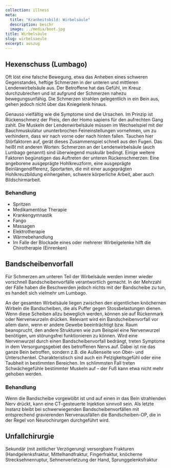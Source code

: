 ```yaml
---
collection: illness
meta:
  title: "Kranheitsbild: Wirbelsäule"
  description: beschr
  image: ../media/boot.jpg
title: Wirbelsäule
slug: wirbelsaeule
excerpt: auszug
---
```

## Hexenschuss (Lumbago) 

Oft löst eine falsche Bewegung, etwa das Anheben eines schweren 
Gegenstandes, heftige Schmerzen in der unteren und mittleren 
Lendenwirbelsäule aus. Der Betroffene hat das Gefühl, im Kreuz durchzubrechen und ist aufgrund der Schmerzen nahezu bewegungsunfähig. Die Schmerzen strahlen gelegentlich in ein Bein aus, gehen jedoch nicht über das Kniegelenk hinaus. 

Genauso vielfältig wie die Symptome sind die Ursachen. Im Prinzip ist 
Rückenschmerz der Preis, den der Homo sapiens für den aufrechten Gang zahlt. Die Muskeln der Lendenwirbelsäule müssen im Wechselspiel mit der 
Bauchmuskulatur ununterbrochen Feineinstellungen vornehmen, um zu
verhindern, dass wir nach vorne oder nach hinten fallen. Tauchen hier Störfaktoren auf, gerät dieses Zusammenspiel schnell aus den Fugen. Das heißt mit anderen Worten: Schmerzen an der Lendenwirbelsäule (auch Lumbago genannt) sind überwiegend muskulär bedingt. Einige weitere Faktoren begünstigen das Auftreten der unteren Rückenschmerzen: Eine angeborene ausgeprägte Hohlkreuzform, eine ausgeprägte Beinlängendifferenz, Sportarten, die mit einer ausgeprägten Hohlkreuzbildung einhergehen, schwere körperliche Arbeit, aber auch Bildschirmarbeit.
 
### Behandlung 
* Spritzen
* Medikamentöse Therapie
* Krankengymnastik
* Fango
* Massagen
* Elektrotherapie
* Wärmebehandlung
* Im Falle der Blockade eines oder mehrerer Wirbelgelenke hilft die Chirotherapie (Einrenken)

## Bandscheibenvorfall 

Für Schmerzen am unteren Teil der Wirbelsäule werden immer wieder vorschnell Bandscheibenvorfälle verantwortlich gemacht. In der Mehrzahl der Fälle haben die Beschwerden jedoch nichts mit der Bandscheibe zu tun, es handelt sich vielmehr um Lumbago. 

An der gesamten Wirbelsäule liegen zwischen den eigentlichen knöchernen Wirbeln die Bandscheiben, die als Puffer gegen Stossbelastungen dienen. Wenn diese Scheiben allzu beweglich werden, können sie auf Rückenmark oder Nervenwurzeln drücken. Relevant wird ein Bandscheibenvorfall vor allem dann, wenn er andere Gewebe beeinträchtigt bzw. Raum beansprucht, den andere Strukturen wie zum Beispiel eine Nervenwurzel benötigen, um störungsfrei funktionieren zu können. Wird eine Nervenwurzel durch einen Bandscheibenvorfall bedrängt, treten Symptome in dem Versorgungsgebiet des betroffenen Nervs auf. Dabei ist nie das ganze Bein betroffen, sondern z.B. die Außenseite von Ober- und Unterschenkel. Charakteristisch sind auch ein Pelzigkeitsgefühl oder eine Taubheit in bestimmten Bereichen. Im schlimmsten Fall treten Schwächegefühle bestimmter Muskeln auf – der Fuß kann etwa nicht mehr gehoben werden. 

### Behandlung

Wenn die Bandscheibe vorgewölbt ist und auf einen in das Bein strahlenden Nerv drückt, kann eine CT-gesteuerte Injektion sinnvoll sein. Als letzte Instanz bleibt bei schwerwiegenden Bandscheibenvorfällen mit entsprechend gravierenden Nervenausfällen die Bandscheiben-OP, die in der Regel von Neurochirurgen durchgeführt wird.

## Unfallchirurgie 

Sekundär (mit zeitlicher Verzögerung) versorgbare Frakturen (Handgelenksfraktur, Mittelhandfraktur, Fingerfraktur, knöcherne Strecksehnenruptur, Sehnenverletzung der Hand, Sprunggelenksfraktur
